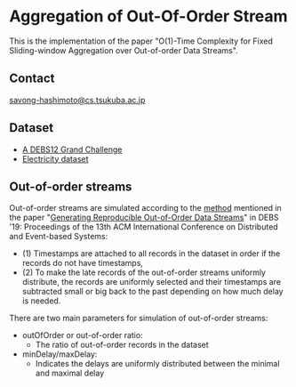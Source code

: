 # Aggregation of Out-Of-Order Stream
This is the implementation of the paper "O(1)-Time Complexity for Fixed Sliding-window Aggregation over Out-of-order Data Streams".

## Contact
savong-hashimoto@cs.tsukuba.ac.jp

## Dataset
* [A DEBS12 Grand Challenge](https://debs.org/grand-challenges/2012/)
* [Electricity dataset](https://paperswithcode.com/dataset/electricity)

## Out-of-order streams
Out-of-order streams are simulated according to the [method](https://github.com/TU-Berlin-DIMA/out-of-order-datagenerator) mentioned in the paper "[Generating Reproducible Out-of-Order Data Streams](https://dl.acm.org/doi/10.1145/3328905.3332511)" in DEBS '19: Proceedings of the 13th ACM International Conference on Distributed and Event-based Systems:  

* (1) Timestamps are attached to all records in the dataset in order if the records do not have timestamps,
* (2) To make the late records of the out-of-order streams uniformly distribute, the records are uniformly selected and their timestamps are subtracted small or big back to the past depending on how much delay is needed.

There are two main parameters for simulation of out-of-order streams:
* outOfOrder or out-of-order ratio:
  * The ratio of out-of-order records in the dataset
* minDelay/maxDelay:
  * Indicates the delays are uniformly distributed between the minimal and maximal delay

